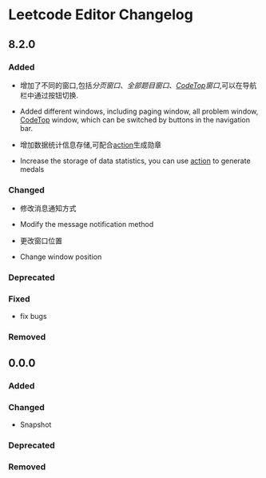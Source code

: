 <!-- Keep a Changelog guide -> https://keepachangelog.com -->

# Leetcode Editor Changelog

## 8.2.0

### Added
- 增加了不同的窗口,包括*分页窗口*、*全部题目窗口*、*[CodeTop](https://codetop.cc/?utm_source=leetcode_editor)窗口*,可以在导航栏中通过按钮切换.
- Added different windows, including paging window, all problem window, [CodeTop](https://codetop.cc/?utm_source=leetcode_editor) window, which can be switched by buttons in the navigation bar.

- 增加数据统计信息存储,可配合[action](https://github.com/shuzijun/leetcode-editor/blob/master/action/README_ZH.md)生成勋章
- Increase the storage of data statistics, you can use [action](https://github.com/shuzijun/leetcode-editor/tree/master/action) to generate medals


### Changed
- 修改消息通知方式
- Modify the message notification method

- 更改窗口位置
- Change window position
### Deprecated

### Fixed
- fix bugs

### Removed

## 0.0.0  

### Added   
    
### Changed    
- Snapshot

### Deprecated

### Removed